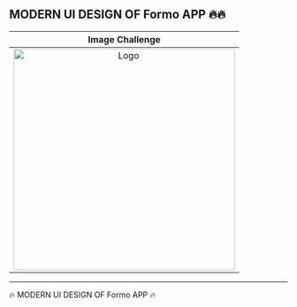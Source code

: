 <h2>MODERN UI DESIGN OF Formo  APP  🔥🔥</h2>

<table>
<thead>

<tr>


  <th align="center">Image Challenge</th>


</tr>
  
</thead>

<tbody>
 
<tr>
  
  <td align="center">
   <a target="_blank" rel="" href="https://user-images.githubusercontent.com/69757558/227772511-2b093909-e149-4272-9b42-f2d220ba776a.png">
   <img src="https://raw.githubusercontent.com/abenkoula71/new-project/main/Screenshot%202023-04-23%20035038.png" alt="Logo" with="200" height="400"/>
   </a>
  </td>
  

 </tr>
  
  
</tbody>
  
  
</table>


<hr>






 🔥 MODERN UI DESIGN OF Formo APP  🔥
